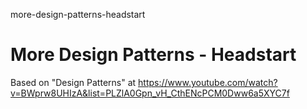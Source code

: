 more-design-patterns-headstart
# More Design Patterns - Headstart

Based on "Design Patterns" at https://www.youtube.com/watch?v=BWprw8UHIzA&list=PLZlA0Gpn_vH_CthENcPCM0Dww6a5XYC7f
